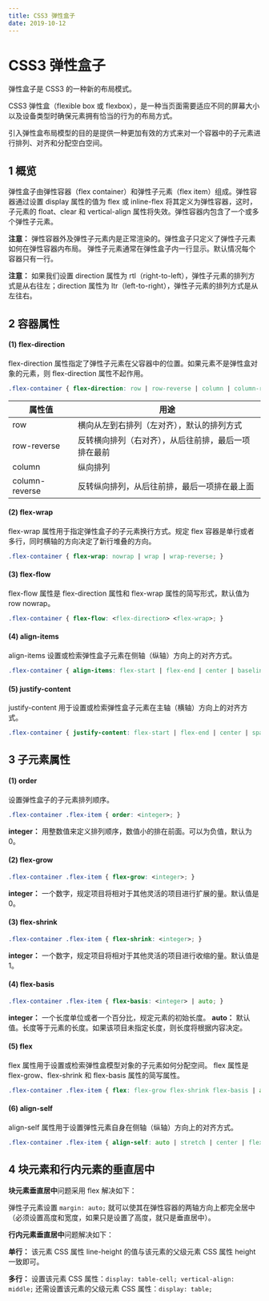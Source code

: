 ```yaml
---
title: CSS3 弹性盒子
date: 2019-10-12
---
```


# CSS3 弹性盒子

弹性盒子是 CSS3 的一种新的布局模式。

CSS3 弹性盒（flexible box 或 flexbox），是一种当页面需要适应不同的屏幕大小以及设备类型时确保元素拥有恰当的行为的布局方式。

引入弹性盒布局模型的目的是提供一种更加有效的方式来对一个容器中的子元素进行排列、对齐和分配空白空间。

## 1 概览

弹性盒子由弹性容器（flex container）和弹性子元素（flex item）组成。弹性容器通过设置 display 属性的值为 flex 或 inline-flex 将其定义为弹性容器，这时，子元素的 float、clear 和 vertical-align 属性将失效。弹性容器内包含了一个或多个弹性子元素。

**注意：** 弹性容器外及弹性子元素内是正常渲染的。弹性盒子只定义了弹性子元素如何在弹性容器内布局。
弹性子元素通常在弹性盒子内一行显示。默认情况每个容器只有一行。

**注意：** 如果我们设置 direction 属性为 rtl（right-to-left），弹性子元素的排列方式是从右往左；direction 属性为 ltr（left-to-right），弹性子元素的排列方式是从左往右。

## 2 容器属性

#### (1) flex-direction

flex-direction 属性指定了弹性子元素在父容器中的位置。如果元素不是弹性盒对象的元素，则 flex-direction 属性不起作用。

```css
.flex-container { flex-direction: row | row-reverse | column | column-reverse; }
```

| 属性值         | 用途                                                 |
| -------------- | ---------------------------------------------------- |
| row            | 横向从左到右排列（左对齐），默认的排列方式           |
| row-reverse    | 反转横向排列（右对齐），从后往前排，最后一项排在最前 |
| column         | 纵向排列                                             |
| column-reverse | 反转纵向排列，从后往前排，最后一项排在最上面         |

#### (2) flex-wrap

flex-wrap 属性用于指定弹性盒子的子元素换行方式。规定 flex 容器是单行或者多行，同时横轴的方向决定了新行堆叠的方向。

```css
.flex-container { flex-wrap: nowrap | wrap | wrap-reverse; }
```

#### (3) flex-flow

flex-flow 属性是 flex-direction 属性和 flex-wrap 属性的简写形式，默认值为 row nowrap。

```css
.flex-container { flex-flow: <flex-direction> <flex-wrap>; }
```

#### (4) align-items

align-items 设置或检索弹性盒子元素在侧轴（纵轴）方向上的对齐方式。  

```css
.flex-container { align-items: flex-start | flex-end | center | baseline | stretch; }
```

#### (5) justify-content

justify-content 用于设置或检索弹性盒子元素在主轴（横轴）方向上的对齐方式。

```css
.flex-container { justify-content: flex-start | flex-end | center | space-between | space-around; }
```

## 3 子元素属性

#### (1) order

设置弹性盒子的子元素排列顺序。

```css
.flex-container .flex-item { order: <integer>; }  
```

**integer：** 用整数值来定义排列顺序，数值小的排在前面。可以为负值，默认为 0。

#### (2) flex-grow

```css
.flex-container .flex-item { flex-grow: <integer>; }
```

**integer：** 一个数字，规定项目将相对于其他灵活的项目进行扩展的量。默认值是 0。

#### (3) flex-shrink

```css
.flex-container .flex-item { flex-shrink: <integer>; }
```

**integer：** 一个数字，规定项目将相对于其他灵活的项目进行收缩的量。默认值是 1。

#### (4) flex-basis

```css
.flex-container .flex-item { flex-basis: <integer> | auto; }
```

**integer：** 一个长度单位或者一个百分比，规定元素的初始长度。
**auto：** 默认值。长度等于元素的长度。如果该项目未指定长度，则长度将根据内容决定。

#### (5) flex

flex 属性用于设置或检索弹性盒模型对象的子元素如何分配空间。
flex 属性是 flex-grow、flex-shrink 和 flex-basis 属性的简写属性。

```css
.flex-container .flex-item { flex: flex-grow flex-shrink flex-basis | auto | initial | inherit; }
```

#### (6) align-self

align-self 属性用于设置弹性元素自身在侧轴（纵轴）方向上的对齐方式。

```css
.flex-container .flex-item { align-self: auto | stretch | center | flex-start | flex-end | baseline | initial | inherit; }
```

## 4 块元素和行内元素的垂直居中

**块元素垂直居中**问题采用 flex 解决如下：

弹性子元素设置 `margin: auto;` 就可以使其在弹性容器的两轴方向上都完全居中（必须设置高度和宽度，如果只是设置了高度，就只是垂直居中）。

**行内元素垂直居中**问题解决如下：

**单行：** 该元素 CSS 属性 line-height 的值与该元素的父级元素 CSS 属性 height 一致即可。

**多行：** 设置该元素 CSS 属性：`display: table-cell; vertical-align: middle;`
还需设置该元素的父级元素 CSS 属性：`display: table;`
